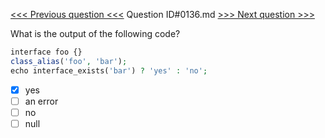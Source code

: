[<<< Previous question <<<](0135.md)  Question ID#0136.md  [>>> Next question >>>](0137.md) 

What is the output of the following code?
```php
interface foo {}
class_alias('foo', 'bar');
echo interface_exists('bar') ? 'yes' : 'no';
```

- [x] yes
- [ ] an error
- [ ] no
- [ ] null
